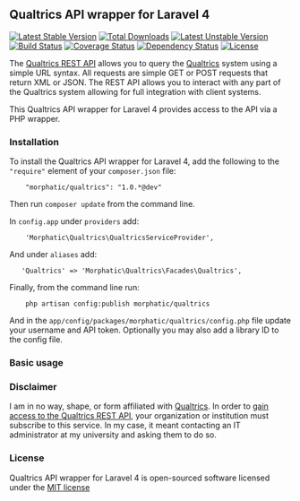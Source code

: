 ## Qualtrics API wrapper for Laravel 4

[![Latest Stable Version](https://poser.pugx.org/morphatic/qualtrics/v/stable.svg)](https://packagist.org/packages/morphatic/qualtrics) 
[![Total Downloads](https://poser.pugx.org/morphatic/qualtrics/downloads.svg)](https://packagist.org/packages/morphatic/qualtrics) 
[![Latest Unstable Version](https://poser.pugx.org/morphatic/qualtrics/v/unstable.svg)](https://packagist.org/packages/morphatic/qualtrics) 
[![Build Status](https://travis-ci.org/morphatic/qualtrics.png?branch=master)](https://travis-ci.org/morphatic/qualtrics) 
[![Coverage Status](https://coveralls.io/repos/morphatic/qualtrics/badge.png)](https://coveralls.io/r/morphatic/qualtrics)
[![Dependency Status](https://www.versioneye.com/user/projects/52c8b848ec1375078b0000d1/badge.png)](https://www.versioneye.com/user/projects/52c8b848ec1375078b0000d1)
[![License](https://poser.pugx.org/morphatic/qualtrics/license.svg)](https://packagist.org/packages/morphatic/qualtrics)

The [Qualtrics REST API](https://survey.qualtrics.com/WRAPI/ControlPanel/docs.php) allows you to query the [Qualtrics](http://www.qualtrics.com) system using a simple URL syntax. All requests are simple GET or POST requests that return XML or JSON. The REST API allows you to interact with any part of the Qualtrics system allowing for full integration with client systems.

This Qualtrics API wrapper for Laravel 4 provides access to the API via a PHP wrapper.

### Installation

To install the Qualtrics API wrapper for Laravel 4, add the following to the `"require"` element of your `composer.json` file:

```
    "morphatic/qualtrics": "1.0.*@dev"
```

Then run `composer update` from the command line.

In `config.app` under `providers` add:

```
    'Morphatic\Qualtrics\QualtricsServiceProvider',
```

And under `aliases` add:

```
   'Qualtrics' => 'Morphatic\Qualtrics\Facades\Qualtrics',
```

Finally, from the command line run:

```
    php artisan config:publish morphatic/qualtrics
```

And in the `app/config/packages/morphatic/qualtrics/config.php` file update your username and API token.  Optionally you may also add a library ID to the config file.

### Basic usage



### Disclaimer

I am in no way, shape, or form affiliated with [Qualtrics](http://www.qualtrics.com).  In order to [gain access to the Qualtrics REST API](http://qualtrics.com/university/researchsuite/developer-tools/api-integration/qualtrics-rest-api/), your organization or institution must subscribe to this service.  In my case, it meant contacting an IT administrator at my university and asking them to do so.

### License

Qualtrics API wrapper for Laravel 4 is open-sourced software licensed under the [MIT license](http://opensource.org/licenses/MIT)